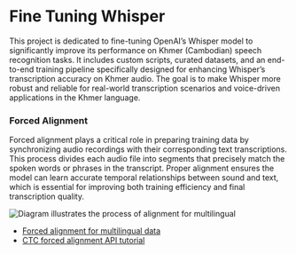 # Fine Tuning Whisper
This project is dedicated to fine-tuning OpenAI’s Whisper model to significantly improve its performance on Khmer (Cambodian) speech recognition tasks. It includes custom scripts, curated datasets, and an end-to-end training pipeline specifically designed for enhancing Whisper’s transcription accuracy on Khmer audio. The goal is to make Whisper more robust and reliable for real-world transcription scenarios and voice-driven applications in the Khmer language.

### Forced Alignment
Forced alignment plays a critical role in preparing training data by synchronizing audio recordings with their corresponding text transcriptions. This process divides each audio file into segments that precisely match the spoken words or phrases in the transcript. Proper alignment ensures the model can learn accurate temporal relationships between sound and text, which is essential for improving both training efficiency and final transcription quality.

![Diagram illustrates the process of alignment for multilingual](images/alignement-Page-2.drawio.svg)

- [Forced alignment for multilingual data](https://docs.pytorch.org/audio/main/tutorials/forced_alignment_for_multilingual_data_tutorial.html)
- [CTC forced alignment API tutorial](https://docs.pytorch.org/audio/main/tutorials/ctc_forced_alignment_api_tutorial.html)